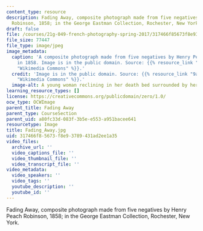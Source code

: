 ```yaml
---
content_type: resource
description: Fading Away, composite photograph made from five negatives by Henry Peach
  Robinson, 1858; in the George Eastman Collection, Rochester, New York.
draft: false
file: /courses/21g-049-french-photography-spring-2017/317466f85673f8e93789431ad2ee1a35_Fading_Away.jpg
file_size: 77447
file_type: image/jpeg
image_metadata:
  caption: 'A composite photograph made from five negatives by Henry Peach Robinson
    in 1858. Image is in the public domain. Source: {{% resource_link "9addb712-2645-4cbf-97fc-ae62cb774a6c"
    "Wikimedia Commons" %}}.'
  credit: 'Image is in the public domain. Source: {{% resource_link "9addb712-2645-4cbf-97fc-ae62cb774a6c"
    "Wikimedia Commons" %}}.'
  image-alt: A young woman reclining in her death bed surrounded by her family.
learning_resource_types: []
license: https://creativecommons.org/publicdomain/zero/1.0/
ocw_type: OCWImage
parent_title: Fading Away
parent_type: CourseSection
parent_uid: a80fc33d-083f-3b5e-e553-a951bacee641
resourcetype: Image
title: Fading_Away.jpg
uid: 317466f8-5673-f8e9-3789-431ad2ee1a35
video_files:
  archive_url: ''
  video_captions_file: ''
  video_thumbnail_file: ''
  video_transcript_file: ''
video_metadata:
  video_speakers: ''
  video_tags: ''
  youtube_description: ''
  youtube_id: ''
---
```

Fading Away, composite photograph made from five negatives by Henry Peach Robinson, 1858; in the George Eastman Collection, Rochester, New York.